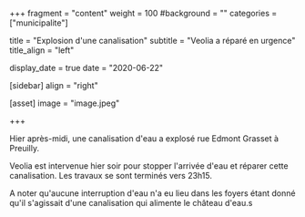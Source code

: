 +++
fragment = "content"
weight = 100
#background = ""
categories = ["municipalite"]

title = "Explosion d'une canalisation"
subtitle = "Veolia a réparé en urgence"
title_align = "left"

display_date = true
date = "2020-06-22"

    
[sidebar]
  align = "right"

[asset]
  image = "image.jpeg"
  
+++

Hier après-midi, une canalisation d'eau a explosé rue Edmont Grasset à Preuilly. 

Veolia est intervenue hier soir pour stopper l'arrivée d'eau et réparer cette canalisation. Les travaux se sont terminés vers 23h15.

A noter qu'aucune interruption d'eau n'a eu lieu dans les foyers étant donné qu'il s'agissait d'une canalisation qui alimente le château d'eau.s

